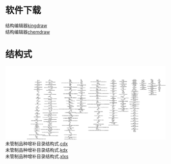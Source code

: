 # 软件下载
结构编辑器[kingdraw](http://www.kingdraw.cn/index?name=download)  
结构编辑器[chemdraw](https://revvitysignals.com/products/research/chemdraw)
# 结构式
![未管制品种增补目录结构式](https://github.com/Benzyl-titanium/Supplementary-Catalog-of-Uncontrolled-Varieties/blob/main/%E6%9C%AA%E7%AE%A1%E5%88%B6%E5%93%81%E7%A7%8D%E5%A2%9E%E8%A1%A5%E7%9B%AE%E5%BD%95.png)  
未管制品种增补目录结构式.[cdx](https://github.com/Benzyl-titanium/Supplementary-Catalog-of-Uncontrolled-Varieties/raw/main/%E6%9C%AA%E7%AE%A1%E5%88%B6%E5%93%81%E7%A7%8D%E5%A2%9E%E8%A1%A5%E7%9B%AE%E5%BD%95.cdx)  
未管制品种增补目录结构式.[kdx](https://github.com/Benzyl-titanium/Supplementary-Catalog-of-Uncontrolled-Varieties/raw/main/%E6%9C%AA%E7%AE%A1%E5%88%B6%E5%93%81%E7%A7%8D%E5%A2%9E%E8%A1%A5%E7%9B%AE%E5%BD%95.kdx)  
未管制品种增补目录结构式.[xlxs](https://github.com/Benzyl-titanium/Supplementary-Catalog-of-Uncontrolled-Varieties/raw/main/%E6%9C%AA%E7%AE%A1%E5%88%B6%E5%93%81%E7%A7%8D%E5%A2%9E%E8%A1%A5%E7%9B%AE%E5%BD%95.xlsx)
